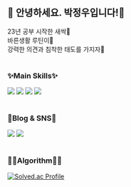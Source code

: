 ## 👋 안녕하세요. 박정우입니다!👋
 23년 공부 시작한 새싹🌱  
 바른생활 루틴이🐸  
 강력한 의견과 침착한 태도를 가지자💪  
<br/>

  ### ✨Main Skills✨
  <img src="https://img.shields.io/badge/Javascript-F7DF1E?style=for-the-badge&logo=javascript&logoColor=FFFFFF"/> <img src="https://img.shields.io/badge/Typescript-3178C6?style=for-the-badge&logo=typescript&logoColor=FFFFFF"/> <img src="https://img.shields.io/badge/React-61DAFB?style=for-the-badge&logo=React&logoColor=FFFFFF"/> <img src="https://img.shields.io/badge/Next.js-000000?style=for-the-badge&logo=Next.js&logoColor=FFFFFF"/>  
  <br/>
  
  ### 📖Blog & SNS📖
 <a  href="https://lurgi.tistory.com/"><img src="https://img.shields.io/badge/Tistory-EC5826?style=for-the-badge&logo=Tistory&logoColor=FFFFFF"/></a> <a href="https://www.instagram.com/kku_lurgi
"><img  src="https://img.shields.io/badge/Instagram-F03D58?style=for-the-badge&logo=Instagram&logoColor=FFFFFF"/></a>  
<br/>
  
  ### ✍🏻Algorithm✍🏻
  [![Solved.ac Profile](http://mazassumnida.wtf/api/v2/generate_badge?boj=wahoo9040)](https://solved.ac/wahoo9040/)
  

<!--
**lurgi/lurgi** is a ✨ _special_ ✨ repository because its `README.md` (this file) appears on your GitHub profile.

Here are some ideas to get you started:

- 🔭 I’m currently working on ...
- 🌱 I’m currently learning ...
- 👯 I’m looking to collaborate on ...
- 🤔 I’m looking for help with ...
- 💬 Ask me about ...
- 📫 How to reach me: ...
- 😄 Pronouns: ...
- ⚡ Fun fact: ...
-->

